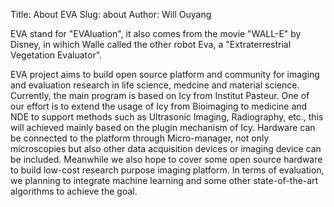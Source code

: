 Title: About EVA
Slug: about
Author: Will Ouyang

EVA stand for "EVAluation", it also comes from the movie "WALL-E" by Disney, in wihich Walle called the other robot Eva, a "Extraterrestrial Vegetation Evaluator".

EVA project aims to build open source platform and community for imaging and evaluation research in life science, medcine and material science.
Currently, the main program is based on Icy from Institut Pasteur. One of our effort is to extend the usage of Icy from Bioimaging to medicine and NDE to support methods such as Ultrasonic Imaging, Radiography, etc., this will achieved mainly based on the plugin mechanism of Icy. Hardware can be connected to the platform through Micro-manager, not only microscopies but also other data acquisition devices or imaging device can be included. Meanwhile we also hope to cover some open source hardware to build low-cost research purpose imaging platform. In terms of evaluation, we planning to integrate machine learning and some other state-of-the-art algorithms to achieve the goal.






